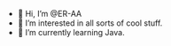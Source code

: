 - 👋 Hi, I’m @ER-AA
- 👀 I’m interested in all sorts of cool stuff.
- 🌱 I’m currently learning Java.

<!---
ER-AA/ER-AA is a ✨ special ✨ repository because its `README.md` (this file) appears on your GitHub profile.
You can click the Preview link to take a look at your changes.
--->
